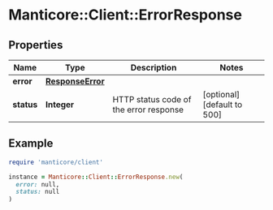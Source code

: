 # Manticore::Client::ErrorResponse

## Properties

| Name | Type | Description | Notes |
| ---- | ---- | ----------- | ----- |
| **error** | [**ResponseError**](ResponseError.md) |  |  |
| **status** | **Integer** | HTTP status code of the error response | [optional][default to 500] |

## Example

```ruby
require 'manticore/client'

instance = Manticore::Client::ErrorResponse.new(
  error: null,
  status: null
)
```

